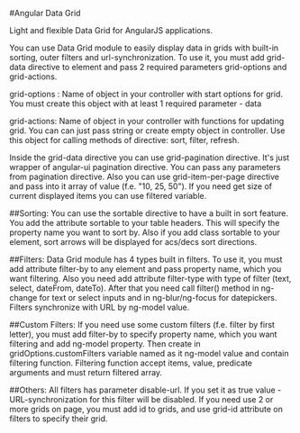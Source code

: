 #Angular Data Grid

Light and flexible Data Grid for AngularJS applications. 

You can use Data Grid module to easily display data in grids with built-in sorting, outer filters and url-synchronization. To use it, you must add grid-data directive to element and pass 2 required parameters grid-options and grid-actions.

grid-options : Name of object in your controller with start options for grid. You must create this object with at least 1 required parameter - data

grid-actions: Name of object in your controller with functions for updating grid. You can can just pass string or create empty object in controller. Use this object for calling methods of directive: sort, filter, refresh.

Inside the grid-data directive you can use grid-pagination directive. It's just wrapper of angular-ui pagination directive. You can pass any parameters from pagination directive. Also you can use grid-item-per-page directive and pass into it array of value (f.e. "10, 25, 50"). If you need get size of current displayed items you can use filtered variable.

##Sorting:
You can use the sortable directive to have a built in sort feature. You add the attribute sortable to your table headers. This will specify the property name you want to sort by. Also if you add class sortable to your element, sort arrows will be displayed for acs/decs sort directions.

##Filters:
Data Grid module has 4 types built in filters. To use it, you must add attribute filter-by to any element and pass property name, which you want filtering. Also you need add attribute filter-type with type of filter (text, select, dateFrom, dateTo). After that you need call filter() method in ng-change for text or select inputs and in ng-blur/ng-focus for datepickers. Filters synchronize with URL by ng-model value.

##Custom Filters:
If you need use some custom filters (f.e. filter by first letter), you must add filter-by to specify property name, which you want filtering and add ng-model property. Then create in gridOptions.customFilters variable named as it ng-model value and contain filtering function. Filtering function accept items, value, predicate arguments and must return filtered array.

##Others:
All filters has parameter disable-url. If you set it as true value - URL-synchronization for this filter will be disabled. If you need use 2 or more grids on page, you must add id to grids, and use grid-id attribute on filters to specify their grid.
